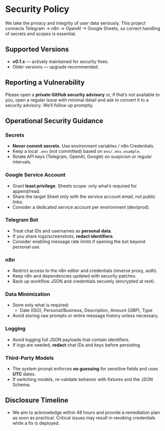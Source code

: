 # Security Policy

We take the privacy and integrity of user data seriously. This project connects Telegram → n8n → OpenAI → Google Sheets, so correct handling of secrets and scopes is essential.

## Supported Versions
- **v0.1.x** — actively maintained for security fixes.
- Older versions — upgrade recommended.

## Reporting a Vulnerability
Please open a **private GitHub security advisory** or, if that’s not available to you, open a regular issue with minimal detail and ask to convert it to a security advisory. We’ll follow up promptly.

## Operational Security Guidance

### Secrets
- **Never commit secrets**. Use environment variables / n8n Credentials.
- Keep a local `.env` (not committed) based on `env/.env.example`.
- Rotate API keys (Telegram, OpenAI, Google) on suspicion or regular intervals.

### Google Service Account
- Grant **least privilege**. Sheets scope: only what’s required for append/read.
- Share the target Sheet only with the service account email, not public links.
- Consider a dedicated service account per environment (dev/prod).

### Telegram Bot
- Treat chat IDs and usernames as **personal data**.
- If you share logs/screenshots, **redact identifiers**.
- Consider enabling message rate limits if opening the bot beyond personal use.

### n8n
- Restrict access to the n8n editor and credentials (reverse proxy, auth).
- Keep n8n and dependencies updated with security patches.
- Back up workflow JSON and credentials securely (encrypted at rest).

### Data Minimization
- Store only what is required:
  - Date (ISO), Personal/Business, Description, Amount (GBP), Type
- Avoid storing raw prompts or entire message history unless necessary.

### Logging
- Avoid logging full JSON payloads that contain identifiers.
- If logs are needed, **redact** chat IDs and keys before persisting.

### Third-Party Models
- The system prompt enforces **no guessing** for sensitive fields and uses **UTC** dates.
- If switching models, re-validate behavior with fixtures and the JSON Schema.

## Disclosure Timeline
- We aim to acknowledge within 48 hours and provide a remediation plan as soon as practical. Critical issues may result in revoking credentials while a fix is deployed.

